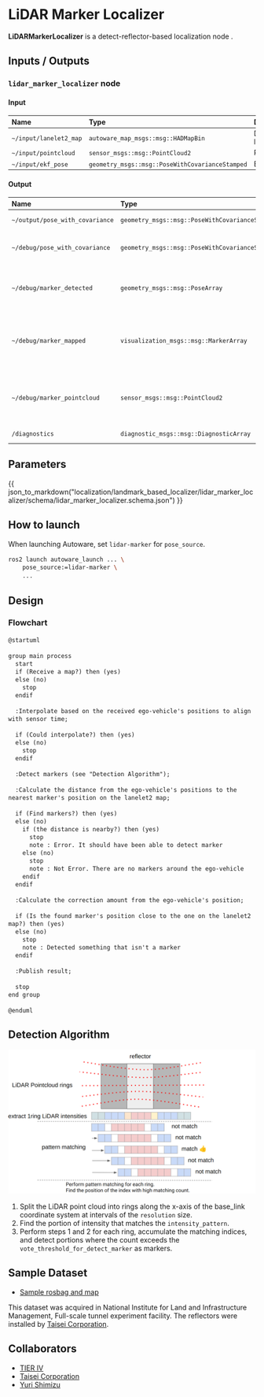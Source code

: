 # LiDAR Marker Localizer

**LiDARMarkerLocalizer** is a detect-reflector-based localization node .

## Inputs / Outputs

### `lidar_marker_localizer` node

#### Input

| Name                   | Type                                            | Description      |
| :--------------------- | :---------------------------------------------- | :--------------- |
| `~/input/lanelet2_map` | `autoware_map_msgs::msg::HADMapBin`             | Data of lanelet2 |
| `~/input/pointcloud`   | `sensor_msgs::msg::PointCloud2`                 | PointCloud       |
| `~/input/ekf_pose`     | `geometry_msgs::msg::PoseWithCovarianceStamped` | EKF Pose         |

#### Output

| Name                            | Type                                            | Description                                                        |
| :------------------------------ | :---------------------------------------------- | :----------------------------------------------------------------- |
| `~/output/pose_with_covariance` | `geometry_msgs::msg::PoseWithCovarianceStamped` | Estimated pose                                                     |
| `~/debug/pose_with_covariance`  | `geometry_msgs::msg::PoseWithCovarianceStamped` | [debug topic] Estimated pose                                       |
| `~/debug/marker_detected`       | `geometry_msgs::msg::PoseArray`                 | [debug topic] Detected marker poses                                |
| `~/debug/marker_mapped`         | `visualization_msgs::msg::MarkerArray`          | [debug topic] Loaded landmarks to visualize in Rviz as thin boards |
| `~/debug/marker_pointcloud`     | `sensor_msgs::msg::PointCloud2`                 | [debug topic] PointCloud of the detected marker                    |
| `/diagnostics`                  | `diagnostic_msgs::msg::DiagnosticArray`         | Diagnostics outputs                                                |

## Parameters

{{ json_to_markdown("localization/landmark_based_localizer/lidar_marker_localizer/schema/lidar_marker_localizer.schema.json") }}

## How to launch

When launching Autoware, set `lidar-marker` for `pose_source`.

```bash
ros2 launch autoware_launch ... \
    pose_source:=lidar-marker \
    ...
```

## Design

### Flowchart

```plantuml
@startuml

group main process
  start
  if (Receive a map?) then (yes)
  else (no)
    stop
  endif

  :Interpolate based on the received ego-vehicle's positions to align with sensor time;

  if (Could interpolate?) then (yes)
  else (no)
    stop
  endif

  :Detect markers (see "Detection Algorithm");

  :Calculate the distance from the ego-vehicle's positions to the nearest marker's position on the lanelet2 map;

  if (Find markers?) then (yes)
  else (no)
    if (the distance is nearby?) then (yes)
      stop
      note : Error. It should have been able to detect marker
    else (no)
      stop
      note : Not Error. There are no markers around the ego-vehicle
    endif
  endif

  :Calculate the correction amount from the ego-vehicle's position;

  if (Is the found marker's position close to the one on the lanelet2 map?) then (yes)
  else (no)
    stop
    note : Detected something that isn't a marker
  endif

  :Publish result;

  stop
end group

@enduml

```

## Detection Algorithm

![detection_algorithm](./doc_image/detection_algorithm.png)

1. Split the LiDAR point cloud into rings along the x-axis of the base_link coordinate system at intervals of the `resolution` size.
2. Find the portion of intensity that matches the `intensity_pattern`.
3. Perform steps 1 and 2 for each ring, accumulate the matching indices, and detect portions where the count exceeds the `vote_threshold_for_detect_marker` as markers.

## Sample Dataset

- [Sample rosbag and map](https://drive.google.com/file/d/1FuGKbkWrvL_iKmtb45PO9SZl1vAaJFVG/view?usp=sharing)

This dataset was acquired in National Institute for Land and Infrastructure Management, Full-scale tunnel experiment facility.
The reflectors were installed by [Taisei Corporation](https://www.taisei.co.jp/english/).

## Collaborators

- [TIER IV](https://tier4.jp/en/)
- [Taisei Corporation](https://www.taisei.co.jp/english/)
- [Yuri Shimizu](https://github.com/YuriShimizu824)
